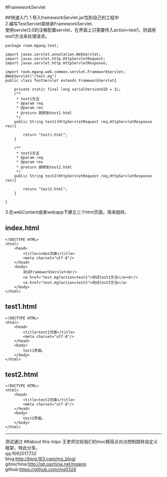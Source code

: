 #FrameworkServlet

##快速入门
1.导入frameworkServlet.jar包到自己的工程中<br/>
2.编写TestServlet类继承FrameworkServlet.<br/>
使用servlet3.0的注解配置servlet，在界面上只需要传入action=test1，则调用test1方法来处理请求。

	package room.mgang.test;
	
	import javax.servlet.annotation.WebServlet;
	import javax.servlet.http.HttpServletRequest;
	import javax.servlet.http.HttpServletResponse;
	
	import room.mgang.web.common.servlet.FrameworkServlet;
	@WebServlet("/test.mg")
	public class TestServlet extends FrameworkServlet{
	
		private static final long serialVersionUID = 1L;
		/**
		 * test1方法
		 * @param req
		 * @param res
		 * @return 跳转到test1.html
		 */
		public String test1(HttpServletRequest req,HttpServletResponse res){
			
			return "test1.html";
		}
		
		/**
		 * test2方法
		 * @param req
		 * @param res
		 * @return 跳转到test2.html
		 */
		public String test2(HttpServletRequest req,HttpServletResponse res){
			
			return "test2.html";
		}
	
	}
3.在webContent或者webapp下建立三个html页面，用来跳转。<br/>

index.html
----
	<!DOCTYPE HTML>
	<html>
		<head>
			<title>index页面</title>
			<meta charset="utf-8"/>
		</head>
		<body>
			测试FrameworkServlet<br/>
			<a href="test.mg?action=test1">测试test1方法</a><br/>
			<a href="test.mg?action=test2">测试test2方法</a>
		</body>
	</html>
test1.html
----
	<!DOCTYPE HTML>
	<html>
		<head>
			<title>test1页面</title>
			<meta charset="utf-8"/>
		</head>
		<body>
			test1界面。
		</body>
	</html>
test2.html
----
	<!DOCTYPE HTML>
	<html>
		<head>
			<title>test2页面</title>
			<meta charset="utf-8"/>
		</head>
		<body>
			test2界面。
		</body>
	</html>
----
测试通过
##about this
mipo 王老师交给我们的mvc精简点对点控制跳转自定义框架，特此分享。<br/>
qq:1092017732<br/>
blog:http://blog.163.com/mg_blog/<br/>
gitoschina:http://git.oschina.net/mgang<br/>
github:https://github.com/mg0324
		
